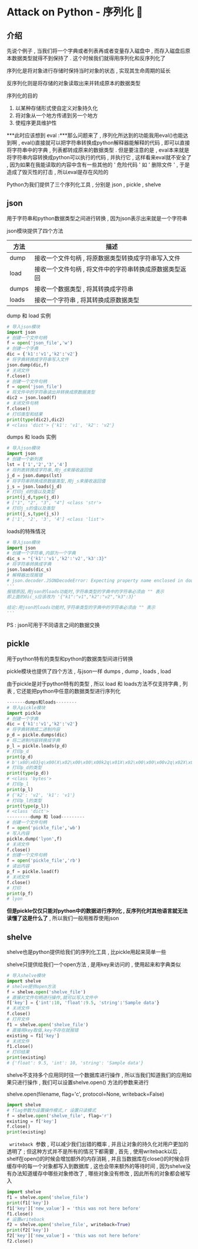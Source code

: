#  Attack on Python - 序列化 🐍

## 介绍

先说个例子 , 当我们将一个字典或者列表再或者变量存入磁盘中 , 而存入磁盘后原本数据类型就得不到保持了 . 这个时候我们就得用序列化和反序列化了

序列化是将对象进行存储时保持当时对象的状态 , 实现其生命周期的延长 

反序列化则是将存储的对象读取出来并转成原本的数据类型

序列化的目的

1. 以某种存储形式使自定义对象持久化
2. 将对象从一个地方传递到另一个地方
3. 使程序更具维护性

***此时应该想到 eval :***那么问题来了 , 序列化所达到的功能我用eval()也能达到啊 , eval()直接就可以把字符串转换成python解释器能解释的代码 , 即可以直接将字符串中的字典 , 列表都转成原来的数据类型 . 但是要注意的是 , eval本来就是将字符串内容转换成python可以执行的代码 , 并执行它 , 这样看来eval就不安全了 , 因为如果在我能读取的内容中含有一些其他的 ' 危险代码 ' 如 ' 删除文件 ' , 于是造成了毁灭性的打击 , 所以eval是存在风险的 

Python为我们提供了三个序列化工具 , 分别是 json , pickle , shelve

## json

用于字符串和python数据类型之间进行转换 , 因为json表示出来就是一个字符串

json模块提供了四个方法

| 方法    | 描述                            |
| ----- | ----------------------------- |
| dump  | 接收一个文件句柄 , 将原数据类型转换成字符串写入文件   |
| load  | 接收一个文件句柄 , 将文件中的字符串转换成原数据类型返回 |
| dumps | 接收一个数据类型 , 将其转换成字符串           |
| loads | 接收一个字符串 , 将其转换成原数据类型          |

dump 和 load 实例

```python
# 导入json模块
import json
# 创建一个文件句柄
f = open('json_file','w')
# 创建一个字典
dic = {'k1':'v1','k2':'v2'}
# 将字典转换成字符串写入文件
json.dump(dic,f)
# 关闭文件
f.close()
# 创建一个文件句柄
f = open('json_file')
# 将文件中的字符串读出并转换成原数据类型
dic2 = json.load(f)
# 关闭文件句柄
f.close()
# 打印类型和结果
print(type(dic2),dic2)
# <class 'dict'> {'k1': 'v1', 'k2': 'v2'}
```

dumps 和 loads 实例

```python
# 导入json模块
import json
# 创建一个新列表
lst = ['1','2','3','4']
# 将列表转换成字符串,用j_d来接收返回值
j_d = json.dumps(lst)
# 将字符串转换成原数据类型,用j_s来接收返回值
j_s = json.loads(j_d)
# 打印j_d的值以及类型
print(j_d,type(j_d))
# ["1", "2", "3", "4"] <class 'str'>
# 打印j_s的值以及类型
print(j_s,type(j_s))
# ['1', '2', '3', '4'] <class 'list'>
```

loads的特殊情况

```python
# 导入json模块
import json
# 创建一个字符串,内部为一个字典
dic_s = "{'k1':'v1','k2':'v2','k3':3}"
# 将字符串转换成字典
json.loads(dic_s)
# 解释器出现报错
# json.decoder.JSONDecodeError: Expecting property name enclosed in double quotes: line 1 column 2 (char 1)
'''
报错原因,用json的loads功能时,字符串类型的字典中的字符串必须由 "" 表示
即上面的dic_s应该改为 '{"k1":"v1","k2":"v2","k3":3}'

结论:用json的loads功能时,字符串类型的字典中的字符串必须由 "" 表示
'''
```

PS : json可用于不同语言之间的数据交换

## pickle 

用于python特有的类型和python的数据类型间进行转换

pickle模块也提供了四个方法 , 与json一样 dumps , dump , loads , load

由于pickle是对于python特有的类型 , 所以 load 和 loads方法不仅支持字典 , 列表  , 它还能把python中任意的数据类型进行序列化

```python
-------dumps和loads--------
# 导入pickle模块
import pickle
# 创建一个字典
dic = {'k1':'v1','k2':'v2'}
# 将字典转换成二进制内容
p_d = pickle.dumps(dic)
# 将二进制内容转换成字典
p_l = pickle.loads(p_d)
# 打印p_d
print(p_d)  
# b'\x80\x03}q\x00(X\x02\x00\x00\x00k2q\x01X\x02\x00\x00\x00v2q\x02X\x02\x00\x00\x00k1q\x03X\x02\x00\x00\x00v1q\x04u.'
# 打印p_d的类型
print(type(p_d))
# <class 'bytes'>
# 打印p_l
print(p_l)
# {'k2': 'v2', 'k1': 'v1'}
# 打印p_l的类型
print(type(p_l))
# <class 'dict'>
---------dump 和 load---------
# 创建一个文件句柄
f = open('pickle_file','wb')
# 写入内容
pickle.dump('lyon',f)
# 关闭文件
f.close()
# 创建一个文件句柄
f = open('pickle_file','rb')
# 读出内容
p_f = pickle.load(f)
# 关闭文件
f.close()
# 打印
print(p_f)
# lyon
```

**但是pickle仅仅只能对python中的数据进行序列化 , 反序列化时其他语言就无法读懂了这是什么了** , 所以我们一般用推荐使用json

## shelve

shelve也是python提供给我们的序列化工具 , 比pickle用起来简单一些

shelve只提供给我们一个open方法 , 是用key来访问的 ,  使用起来和字典类似

```python
# 导入shelve模块
import shelve
# shelve提供open方法
f = shelve.open('shelve_file')
# 直接对文件句柄进行操作,就可以写入文件中
f['key'] = {'int':10, 'float':9.5, 'string':'Sample data'}  
# 关闭文件
f.close()
# 打开文件
f1 = shelve.open('shelve_file')
# 直接用key取值,key不存在就报错
existing = f1['key']
# 关闭文件
f1.close()
# 打印结果
print(existing)
# {'float': 9.5, 'int': 10, 'string': 'Sample data'}
```

shelve不支持多个应用同时往一个数据库进行操作 , 所以当我们知道我们的应用如果只进行操作 , 我们可以设置shelve.open() 方法的参数来进行

 shelve.open(filename, flag='c', protocol=None, writeback=False)

```python
import shelve
# flag参数为设置操作模式,r 设置只读模式
f = shelve.open('shelve_file', flag='r')
existing = f['key']
f.close()
print(existing)
```

`  writeback  `参数 , 可以减少我们出错的概率 , 并且让对象的持久化对用户更加的透明了 ; 但这种方式并不是所有的情况下都需要 , 首先 , 使用writeback以后 , shelf在open()的时候会增加额外的内存消耗 , 并且当数据库在close()的时候会将缓存中的每一个对象都写入到数据库 , 这也会带来额外的等待时间 , 因为shelve没有办法知道缓存中哪些对象修改了 , 哪些对象没有修改 , 因此所有的对象都会被写入

```python
import shelve
f1 = shelve.open('shelve_file')
print(f1['key'])
f1['key']['new_value'] = 'this was not here before'
f1.close()
# 设置writeback
f2 = shelve.open('shelve_file', writeback=True)
print(f2['key'])
f2['key']['new_value'] = 'this was not here before'
f2.close()
```